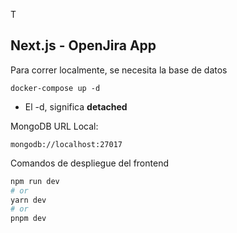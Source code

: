 T

## Next.js - OpenJira App

Para correr localmente, se necesita la base de datos

```
docker-compose up -d
```

- El -d, significa **detached**

MongoDB URL Local:

```
mongodb://localhost:27017
```

Comandos de despliegue del frontend

```bash
npm run dev
# or
yarn dev
# or
pnpm dev
```
